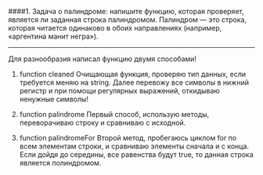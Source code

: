 ####1. Задача о палиндроме: напишите функцию, которая проверяет, является ли заданная строка палиндромом. Палиндром — это строка, которая читается одинаково в обоих направлениях (например, «аргентина манит негра»).

---

Для разнообразия написал функцию двумя способами!

1. function cleaned
   Очищающая функция, проверяю тип данных, если требуется меняю на string.
   Далее перевожу все символы в нижний регистр и при помощи регулярных выражений, откидываю ненужные символы!

1. function palindrome
   Первый способ, использую методы, переворачиваю строку и сравниваю с исходной.

1. function palindromeFor
   Второй метод, пробегаюсь циклом for по всем элементам строки, и сравниваю элементы сначала и с конца.
   Если дойдя до середины, все равенства будут true, то данная строка является полиндромом.
